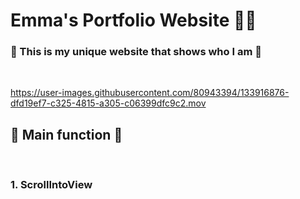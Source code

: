 # Emma's Portfolio Website 💃🍃 <br>

### 🔸 This is my unique website that shows who I am 🔸
<br>

https://user-images.githubusercontent.com/80943394/133916876-dfd19ef7-c325-4815-a305-c06399dfc9c2.mov

## 🔸 Main function 🔸
<br>

### 1. ScrollIntoView
